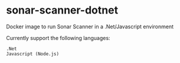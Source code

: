 # sonar-scanner-dotnet

Docker image to run Sonar Scanner in a .Net/Javascript environment

Currently support the following languages:

    .Net
    Javascript (Node.js)
